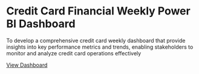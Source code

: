 # Credit Card Financial Weekly Power BI Dashboard

To develop a comprehensive credit
card weekly dashboard that
provide insights into key
performance metrics and trends,
enabling stakeholders to monitor
and analyze credit card operations
effectively

[View Dashboard](https://app.powerbi.com/view?r=eyJrIjoiZjBjNjRhNTAtZGQwMC00ZmYzLTllNjMtODVkMTI5NWE0MzhiIiwidCI6ImQxY2I3NTZlLWFjZDEtNGY2Yi1hYmJlLWZjZWFmMWY0ZmQ3NCJ9) 
